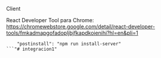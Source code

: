 Client

React Developer Tool para Chrome:
https://chromewebstore.google.com/detail/react-developer-tools/fmkadmapgofadopljbjfkapdkoienihi?hl=en&pli=1
```
    "postinstall": "npm run install-server"
```"# integracion1" 
